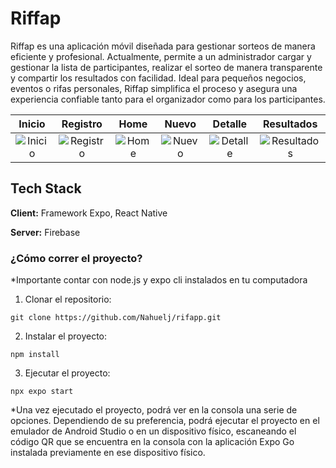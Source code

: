 # Riffap

Riffap es una aplicación móvil diseñada para gestionar sorteos de manera eficiente y profesional. Actualmente, permite a un administrador cargar y gestionar la lista de participantes, realizar el sorteo de manera transparente y compartir los resultados con facilidad. Ideal para pequeños negocios, eventos o rifas personales, Riffap simplifica el proceso y asegura una experiencia confiable tanto para el organizador como para los participantes.

|                   **Inicio**                   |                   **Registro**                   |                   **Home**                   |                   **Nuevo**                   |                   **Detalle**                   |                   **Resultados**                   |
| :--------------------------------------------: | :----------------------------------------------: | :------------------------------------------: | :-------------------------------------------: | :---------------------------------------------: | :------------------------------------------------: |
| ![Inicio](https://i.postimg.cc/WpJWNybz/1.jpg) | ![Registro](https://i.postimg.cc/28Q0vBWf/3.jpg) | ![Home](https://i.postimg.cc/pLPqBXQ5/4.jpg) | ![Nuevo](https://i.postimg.cc/K8QQpSQq/5.jpg) | ![Detalle](https://i.postimg.cc/PqxyB3Rt/6.jpg) | ![Resultados](https://i.postimg.cc/nLP2Z4yq/7.jpg) |

## Tech Stack

**Client:** Framework Expo, React Native

**Server:** Firebase

### ¿Cómo correr el proyecto?

\*Importante contar con node.js y expo cli instalados en tu computadora

1. Clonar el repositorio:

```
git clone https://github.com/Nahuelj/rifapp.git
```

2. Instalar el proyecto:

```
npm install
```

3. Ejecutar el proyecto:

```
npx expo start
```

\*Una vez ejecutado el proyecto, podrá ver en la consola una serie de opciones. Dependiendo de su preferencia, podrá ejecutar el proyecto en el emulador de Android Studio o en un dispositivo físico, escaneando el código QR que se encuentra en la consola con la aplicación Expo Go instalada previamente en ese dispositivo físico.
